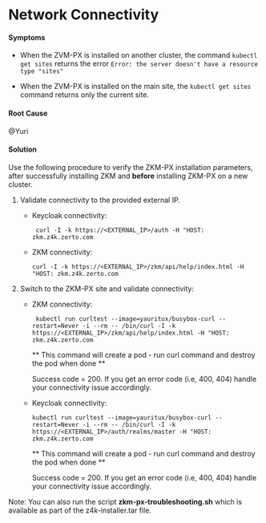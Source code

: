 # Network Connectivity

#### Symptoms

-   When the ZVM-PX is installed on another cluster, the command ```kubectl get sites``` returns the error ```Error: the server doesn't have a resource type "sites"```

-   When the ZVM-PX is installed on the main site, the ```kubectl get sites``` command returns only the current site.

#### Root Cause

@Yuri

#### Solution

Use the following procedure to verify the ZKM-PX installation parameters, after successfully installing ZKM and **before** installing ZKM-PX on a new cluster.

1.  Validate connectivity to the provided external IP.

    -  Keycloak connectivity:

       ```
        curl -I -k https://<EXTERNAL_IP>/auth -H "HOST: zkm.z4k.zerto.com    
        ```

    -  ZKM connectivity:

        ```
        curl -I -k https://<EXTERNAL_IP>/zkm/api/help/index.html -H "HOST: zkm.z4k.zerto.com
        ```

2.  Switch to the ZKM-PX site and validate connectivity:

    -  ZKM connectivity:
          
       ```
        kubectl run curltest --image=yauritux/busybox-curl --restart=Never -i --rm -- /bin/curl -I -k https://<EXTERNAL_IP>/zkm/api/help/index.html -H "HOST: zkm.z4k.zerto.com 
       ```

        ** This command will create a pod - run curl command and destroy the pod when done ** 

        Success code = 200. If you get an error code (i.e, 400, 404) handle your connectivity issue accordingly. 

    -   Keycloak connectivity:

        ```
        kubectl run curltest --image=yauritux/busybox-curl --restart=Never -i --rm -- /bin/curl -I -k https://<EXTERNAL_IP>/auth/realms/master -H "HOST: zkm.z4k.zerto.com
        ```

        ** This command will create a pod - run curl command and destroy the pod when done ** 

        Success code = 200. If you get an error code (i.e, 400, 404) handle your connectivity issue accordingly. 

<span class="Note">Note: You can also run the script **zkm-px-troubleshooting.sh** which is available as part of the z4k-installer.tar file.</span>
